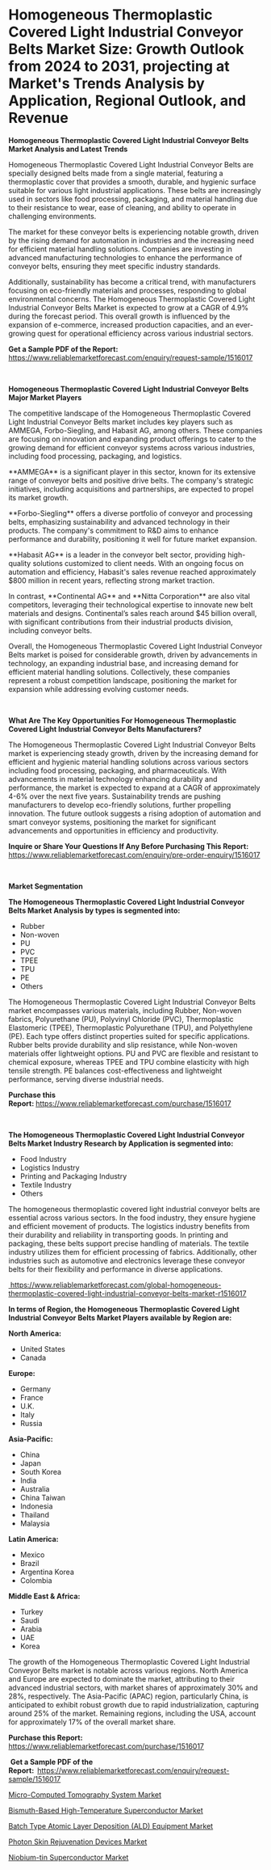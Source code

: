<p><h1>Homogeneous Thermoplastic Covered Light Industrial Conveyor Belts Market Size: Growth Outlook from 2024 to 2031, projecting at Market's Trends Analysis by Application, Regional Outlook, and Revenue</h1></p><p><strong>Homogeneous Thermoplastic Covered Light Industrial Conveyor Belts Market Analysis and Latest Trends</strong></p>
<p><p>Homogeneous Thermoplastic Covered Light Industrial Conveyor Belts are specially designed belts made from a single material, featuring a thermoplastic cover that provides a smooth, durable, and hygienic surface suitable for various light industrial applications. These belts are increasingly used in sectors like food processing, packaging, and material handling due to their resistance to wear, ease of cleaning, and ability to operate in challenging environments.</p><p>The market for these conveyor belts is experiencing notable growth, driven by the rising demand for automation in industries and the increasing need for efficient material handling solutions. Companies are investing in advanced manufacturing technologies to enhance the performance of conveyor belts, ensuring they meet specific industry standards. </p><p>Additionally, sustainability has become a critical trend, with manufacturers focusing on eco-friendly materials and processes, responding to global environmental concerns. The Homogeneous Thermoplastic Covered Light Industrial Conveyor Belts Market is expected to grow at a CAGR of 4.9% during the forecast period. This overall growth is influenced by the expansion of e-commerce, increased production capacities, and an ever-growing quest for operational efficiency across various industrial sectors.</p></p>
<p><strong>Get a Sample PDF of the Report:&nbsp;</strong> <a href="https://www.reliablemarketforecast.com/enquiry/request-sample/1516017?utm_campaign=1755&utm_medium=2&utm_source=Github&utm_content=ia&utm_term=27102024&utm_id=homogeneous-thermoplastic-covered-light-industrial-conveyor-belts">https://www.reliablemarketforecast.com/enquiry/request-sample/1516017</a></p>
<p>&nbsp;</p>
<p><strong>Homogeneous Thermoplastic Covered Light Industrial Conveyor Belts Major Market Players</strong></p>
<p><p>The competitive landscape of the Homogeneous Thermoplastic Covered Light Industrial Conveyor Belts market includes key players such as AMMEGA, Forbo-Siegling, and Habasit AG, among others. These companies are focusing on innovation and expanding product offerings to cater to the growing demand for efficient conveyor systems across various industries, including food processing, packaging, and logistics.</p><p>**AMMEGA** is a significant player in this sector, known for its extensive range of conveyor belts and positive drive belts. The company's strategic initiatives, including acquisitions and partnerships, are expected to propel its market growth. </p><p>**Forbo-Siegling** offers a diverse portfolio of conveyor and processing belts, emphasizing sustainability and advanced technology in their products. The company's commitment to R&D aims to enhance performance and durability, positioning it well for future market expansion.</p><p>**Habasit AG** is a leader in the conveyor belt sector, providing high-quality solutions customized to client needs. With an ongoing focus on automation and efficiency, Habasit's sales revenue reached approximately $800 million in recent years, reflecting strong market traction.</p><p>In contrast, **Continental AG** and **Nitta Corporation** are also vital competitors, leveraging their technological expertise to innovate new belt materials and designs. Continental’s sales reach around $45 billion overall, with significant contributions from their industrial products division, including conveyor belts.</p><p>Overall, the Homogeneous Thermoplastic Covered Light Industrial Conveyor Belts market is poised for considerable growth, driven by advancements in technology, an expanding industrial base, and increasing demand for efficient material handling solutions. Collectively, these companies represent a robust competition landscape, positioning the market for expansion while addressing evolving customer needs.</p></p>
<p>&nbsp;</p>
<p><strong>What Are The Key Opportunities For Homogeneous Thermoplastic Covered Light Industrial Conveyor Belts Manufacturers?</strong></p>
<p><p>The Homogeneous Thermoplastic Covered Light Industrial Conveyor Belts market is experiencing steady growth, driven by the increasing demand for efficient and hygienic material handling solutions across various sectors including food processing, packaging, and pharmaceuticals. With advancements in material technology enhancing durability and performance, the market is expected to expand at a CAGR of approximately 4-6% over the next five years. Sustainability trends are pushing manufacturers to develop eco-friendly solutions, further propelling innovation. The future outlook suggests a rising adoption of automation and smart conveyor systems, positioning the market for significant advancements and opportunities in efficiency and productivity.</p></p>
<p><strong>Inquire or Share Your Questions If Any Before Purchasing This Report:</strong> <a href="https://www.reliablemarketforecast.com/enquiry/pre-order-enquiry/1516017?utm_campaign=1755&utm_medium=2&utm_source=Github&utm_content=ia&utm_term=27102024&utm_id=homogeneous-thermoplastic-covered-light-industrial-conveyor-belts">https://www.reliablemarketforecast.com/enquiry/pre-order-enquiry/1516017</a></p>
<p>&nbsp;</p>
<p><strong>Market Segmentation</strong></p>
<p><strong>The Homogeneous Thermoplastic Covered Light Industrial Conveyor Belts Market Analysis by types is segmented into:</strong></p>
<p><ul><li>Rubber</li><li>Non-woven</li><li>PU</li><li>PVC</li><li>TPEE</li><li>TPU</li><li>PE</li><li>Others</li></ul></p>
<p><p>The Homogeneous Thermoplastic Covered Light Industrial Conveyor Belts market encompasses various materials, including Rubber, Non-woven fabrics, Polyurethane (PU), Polyvinyl Chloride (PVC), Thermoplastic Elastomeric (TPEE), Thermoplastic Polyurethane (TPU), and Polyethylene (PE). Each type offers distinct properties suited for specific applications. Rubber belts provide durability and slip resistance, while Non-woven materials offer lightweight options. PU and PVC are flexible and resistant to chemical exposure, whereas TPEE and TPU combine elasticity with high tensile strength. PE balances cost-effectiveness and lightweight performance, serving diverse industrial needs.</p></p>
<p><strong>Purchase this Report:&nbsp;</strong><a href="https://www.reliablemarketforecast.com/purchase/1516017?utm_campaign=1755&utm_medium=2&utm_source=Github&utm_content=ia&utm_term=27102024&utm_id=homogeneous-thermoplastic-covered-light-industrial-conveyor-belts">https://www.reliablemarketforecast.com/purchase/1516017</a></p>
<p>&nbsp;</p>
<p><strong>The Homogeneous Thermoplastic Covered Light Industrial Conveyor Belts Market Industry Research by Application is segmented into:</strong></p>
<p><ul><li>Food Industry</li><li>Logistics Industry</li><li>Printing and Packaging Industry</li><li>Textile Industry</li><li>Others</li></ul></p>
<p><p>The homogeneous thermoplastic covered light industrial conveyor belts are essential across various sectors. In the food industry, they ensure hygiene and efficient movement of products. The logistics industry benefits from their durability and reliability in transporting goods. In printing and packaging, these belts support precise handling of materials. The textile industry utilizes them for efficient processing of fabrics. Additionally, other industries such as automotive and electronics leverage these conveyor belts for their flexibility and performance in diverse applications.</p></p>
<p><a href="https://www.reliablemarketforecast.com/global-homogeneous-thermoplastic-covered-light-industrial-conveyor-belts-market-r1516017?utm_campaign=1755&utm_medium=2&utm_source=Github&utm_content=ia&utm_term=27102024&utm_id=homogeneous-thermoplastic-covered-light-industrial-conveyor-belts">&nbsp;https://www.reliablemarketforecast.com/global-homogeneous-thermoplastic-covered-light-industrial-conveyor-belts-market-r1516017</a></p>
<p><strong>In terms of Region, the Homogeneous Thermoplastic Covered Light Industrial Conveyor Belts Market Players available by Region are:</strong></p>
<p>
    <p> <strong> North America: </strong>
        <ul>
            <li>United States</li>
            <li>Canada</li>
        </ul>
        </p> 
    <p> <strong> Europe: </strong>
        <ul>
            <li>Germany</li>
            <li>France</li>
            <li>U.K.</li>
            <li>Italy</li>
            <li>Russia</li>
        </ul>
        </p> 
    <p> <strong> Asia-Pacific: </strong>
        <ul>
            <li>China</li>
            <li>Japan</li>
            <li>South Korea</li>
            <li>India</li>
            <li>Australia</li>
            <li>China Taiwan</li>
            <li>Indonesia</li>
            <li>Thailand</li>
            <li>Malaysia</li>
        </ul>
        </p> 
    <p> <strong> Latin America: </strong>
        <ul>
            <li>Mexico</li>
            <li>Brazil</li>
            <li>Argentina Korea</li>
            <li>Colombia</li>
        </ul>
        </p> 
    <p> <strong> Middle East & Africa: </strong>
        <ul>
            <li>Turkey</li>
            <li>Saudi</li>
            <li>Arabia</li>
            <li>UAE</li>
            <li>Korea</li>
        </ul>
    </p>
    </p>
<p><p>The growth of the Homogeneous Thermoplastic Covered Light Industrial Conveyor Belts market is notable across various regions. North America and Europe are expected to dominate the market, attributing to their advanced industrial sectors, with market shares of approximately 30% and 28%, respectively. The Asia-Pacific (APAC) region, particularly China, is anticipated to exhibit robust growth due to rapid industrialization, capturing around 25% of the market. Remaining regions, including the USA, account for approximately 17% of the overall market share.</p></p>
<p><strong>Purchase this Report: </strong><a href="https://www.reliablemarketforecast.com/purchase/1516017?utm_campaign=1755&utm_medium=2&utm_source=Github&utm_content=ia&utm_term=27102024&utm_id=homogeneous-thermoplastic-covered-light-industrial-conveyor-belts">https://www.reliablemarketforecast.com/purchase/1516017</a></p>
<p>&nbsp;<strong>Get a Sample PDF of the Report:&nbsp;&nbsp;</strong><a href="https://www.reliablemarketforecast.com/enquiry/request-sample/1516017?utm_campaign=1755&utm_medium=2&utm_source=Github&utm_content=ia&utm_term=27102024&utm_id=homogeneous-thermoplastic-covered-light-industrial-conveyor-belts">https://www.reliablemarketforecast.com/enquiry/request-sample/1516017</a></p>
<p><strong></strong></p>
<p><p><a href="https://www.linkedin.com/pulse/micro-computed-tomography-system-market-size-share-analysis--rllkc?trk=public_post_embed_feed-article-content&utm_campaign=1755&utm_medium=2&utm_source=Github&utm_content=ia&utm_term=27102024&utm_id=homogeneous-thermoplastic-covered-light-industrial-conveyor-belts">Micro-Computed Tomography System Market</a></p><p><a href="https://www.linkedin.com/pulse/bismuth-based-high-temperature-superconductor-market-global-4zs7e?trk=public_post_embed_feed-article-content&utm_campaign=1755&utm_medium=2&utm_source=Github&utm_content=ia&utm_term=27102024&utm_id=homogeneous-thermoplastic-covered-light-industrial-conveyor-belts">Bismuth-Based High-Temperature Superconductor Market</a></p><p><a href="https://www.linkedin.com/pulse/regional-adaptations-global-batch-type-atomic-layer-deposition-3ii1c?trk=public_post_embed_feed-article-content&utm_campaign=1755&utm_medium=2&utm_source=Github&utm_content=ia&utm_term=27102024&utm_id=homogeneous-thermoplastic-covered-light-industrial-conveyor-belts">Batch Type Atomic Layer Deposition (ALD) Equipment Market</a></p><p><a href="https://www.linkedin.com/pulse/photon-skin-rejuvenation-devices-market-global-regional-zsofc?trk=public_post_embed_feed-article-content&utm_campaign=1755&utm_medium=2&utm_source=Github&utm_content=ia&utm_term=27102024&utm_id=homogeneous-thermoplastic-covered-light-industrial-conveyor-belts">Photon Skin Rejuvenation Devices Market</a></p><p><a href="https://www.linkedin.com/pulse/insights-niobium-tin-superconductor-market-size-which-expanding-n7u5e?trk=public_post_embed_feed-article-content&utm_campaign=1755&utm_medium=2&utm_source=Github&utm_content=ia&utm_term=27102024&utm_id=homogeneous-thermoplastic-covered-light-industrial-conveyor-belts">Niobium-tin Superconductor Market</a></p></p>